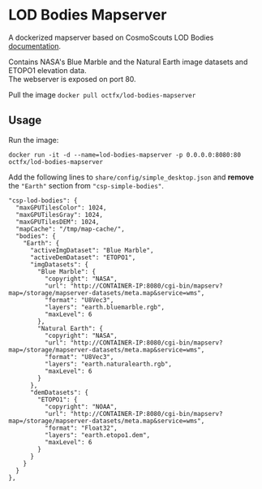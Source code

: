 # LOD Bodies Mapserver

A dockerized mapserver based on CosmoScouts LOD Bodies [documentation](https://github.com/cosmoscout/cosmoscout-vr/tree/develop/plugins/csp-lod-bodies).

Contains NASA's Blue Marble and the Natural Earth image datasets and ETOPO1 elevation data.  
The webserver is exposed on port 80.

Pull the image `docker pull octfx/lod-bodies-mapserver`

## Usage
Run the image:
```shell
docker run -it -d --name=lod-bodies-mapserver -p 0.0.0.0:8080:80 octfx/lod-bodies-mapserver
```

Add the following lines to `share/config/simple_desktop.json` and **remove** the `"Earth"` section from `"csp-simple-bodies"`.
```
"csp-lod-bodies": {
  "maxGPUTilesColor": 1024,
  "maxGPUTilesGray": 1024,
  "maxGPUTilesDEM": 1024,
  "mapCache": "/tmp/map-cache/",
  "bodies": {
    "Earth": {
      "activeImgDataset": "Blue Marble",
      "activeDemDataset": "ETOPO1",
      "imgDatasets": {
        "Blue Marble": {
          "copyright": "NASA",
          "url": "http://CONTAINER-IP:8080/cgi-bin/mapserv?map=/storage/mapserver-datasets/meta.map&service=wms",
          "format": "U8Vec3",
          "layers": "earth.bluemarble.rgb",
          "maxLevel": 6
        },
        "Natural Earth": {
          "copyright": "NASA",
          "url": "http://CONTAINER-IP:8080/cgi-bin/mapserv?map=/storage/mapserver-datasets/meta.map&service=wms",
          "format": "U8Vec3",
          "layers": "earth.naturalearth.rgb",
          "maxLevel": 6
        }
      },
      "demDatasets": {
        "ETOPO1": {
          "copyright": "NOAA",
          "url": "http://CONTAINER-IP:8080/cgi-bin/mapserv?map=/storage/mapserver-datasets/meta.map&service=wms",
          "format": "Float32",
          "layers": "earth.etopo1.dem",
          "maxLevel": 6
        }
      }
    }
  }
},
```
